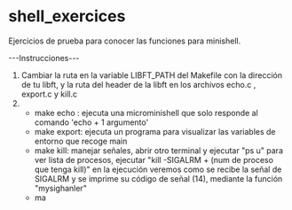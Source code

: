 # shell_exercices


Ejercicios de prueba para conocer las funciones para minishell.

---Instrucciones---
1. Cambiar la ruta en la variable LIBFT_PATH del Makefile con la dirección de tu libft, y la ruta del header de la libft en los archivos echo.c , export.c  y kill.c 
2. 
      - make echo :   ejecuta una microminishell que solo responde al comando 'echo +  1 argumento'
      - make export:  ejecuta un programa para visualizar las variables de entorno que recoge main
      - make kill:    manejar señales, abrir otro terminal y ejecutar "ps u" para ver lista de procesos, ejecutar "kill -SIGALRM + (num de proceso que tenga kill)"
                      en la ejecución veremos como se recibe la señal de SIGALRM y se imprime su código de señal (14), mediante la función "mysighanler"
      - ma
